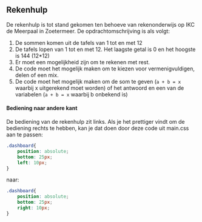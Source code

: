 ## Rekenhulp
De rekenhulp is tot stand gekomen ten behoeve van rekenonderwijs op IKC de Meerpaal in Zoetermeer. De opdrachtomschrijving is als volgt:

1. De sommen komen uit de tafels van 1 tot en met 12
2. De tafels lopen van 1 tot en met 12. Het laagste getal is 0 en het hoogste is 144 (12*12)
3. Er moet een mogelijkheid zijn om te rekenen met rest.
4. De code moet het mogelijk maken om te kiezen voor vermenigvuldigen, delen of een mix.
5. De code moet het mogelijk maken om de som te geven (`a + b = x` waarbij x uitgerekend moet worden) of het antwoord en een van de variabelen (`a + b = x` waarbij b onbekend is)

#### Bediening naar andere kant
De bediening van de rekenhulp zit links. Als je het prettiger vindt om de bediening rechts te hebben, kan je dat doen door deze code uit main.css aan te passen:

```css
.dashboard{
    position: absolute;
    bottom: 25px;
    left: 10px;
}
```
naar:

```css
.dashboard{
    position: absolute;
    bottom: 25px;
    right: 10px;
}
```